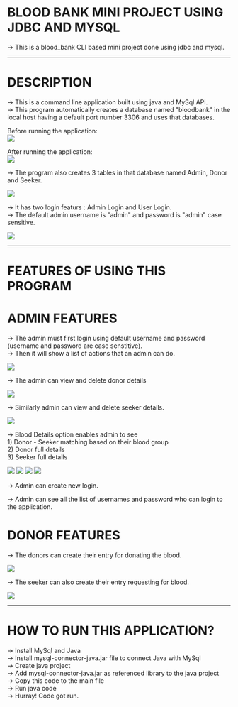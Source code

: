 # BLOOD BANK MINI PROJECT USING JDBC AND MYSQL

 -> This is a blood_bank CLI based mini project done using jdbc and mysql.
 
 <hr>
 

# DESCRIPTION

-> This is a command line application built using java and MySql API.<br>
-> This program automatically creates a database named "bloodbank" in the local host having a default port number 3306 and uses that databases. <br>

Before running the application:<br>
<img src ="img_src/before_database.png">

After running the application:<br>
<img src = "img_src/after_database.png">

-> The program also creates 3 tables in that database named Admin, Donor and Seeker. <br>

<img src = "img_src/show_tables.png">

-> It has two login featurs : Admin Login and User Login. <br>
-> The default admin username is "admin" and password is "admin" case sensitive. <br>

<img src = "img_src/admin_user_login.png">

<hr>

# FEATURES OF USING THIS PROGRAM

# ADMIN FEATURES
 
-> The admin must first login using default username and password (username and password are case senstitive). <br>
-> Then it will show a list of actions that an admin can do. <br>

<img src = "img_src/admin_features.png" >

-> The admin can view and delete donor details  <br>

<img src = "img_src/view_delete_donor.png">

-> Similarly admin can view and delete seeker details. <br>

<img src = "img_src/view_delete_seeker.png">

-> Blood Details option enables admin to see <br>
    1) Donor - Seeker matching based on their blood group <br>
    2) Donor full details<br>
    3) Seeker full details<br>
    
 <img src = "img_src/blood_details.png">
 <img src = "img_src/donor_seeker_matching.png">
 <img src = "img_src/unit_blood.png">
 <img src = "img_src/display_person.png">
 
 -> Admin can create new login.
 
 -> Admin can see all the list of usernames and password who can login to the application. <br>

# DONOR FEATURES

-> The donors can create their entry for donating the blood. <br>

<img src = "img_src/donor_insertion.png">

-> The seeker can also create their entry requesting for blood. <br>

<img src = "img_src/seeker_insertion.png">

<hr>

# HOW TO RUN THIS APPLICATION?

-> Install MySql and Java<br>
-> Install mysql-connector-java.jar file to connect Java with MySql<br>
-> Create java project <br>
-> Add mysql-connector-java.jar as referenced library to the java project <br>
-> Copy this code to the main file <br>
-> Run java code <br>
-> Hurray! Code got run.
